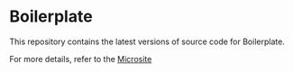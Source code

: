 # Boilerplate

This repository contains the latest versions of source code for Boilerplate.

For more details, refer to the [Microsite](https://github.gamma.bcg.com/pages/Scattolin-Marco/boilerplate_2023/documentation.html)
